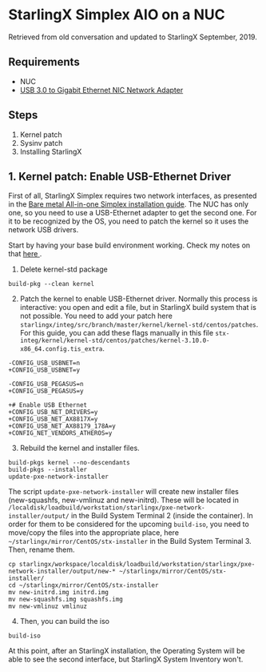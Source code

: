 # StarlingX Simplex AIO on a NUC

Retrieved from old conversation and updated to StarlingX September, 2019.

## Requirements
* NUC
* [USB 3.0 to Gigabit Ethernet NIC Network Adapter](https://www.startech.com/Networking-IO/usb-network-adapters/USB-3-to-Gigabit-Ethernet-NIC-Network-Adapter~USB31000S)

## Steps
1. Kernel patch
2. Sysinv patch
3. Installing StarlingX

## 1. Kernel patch: Enable USB-Ethernet Driver
First of all, StarlingX Simplex requires two network interfaces, as presented in the [Bare metal All-in-one Simplex installation guide](https://docs.starlingx.io/deploy_install_guides/current/bare_metal_aio_simplex.html). The NUC has only one, so you need to use a USB-Ethernet adapter to get the second one. For it to be recognized by the OS, you need to patch the kernel so it uses the network USB drivers.

Start by having your base build environment working. Check my notes on that [here
](https://github.com/marcelarosalesj/learning-starlingx/blob/master/building/build-system-1.0.md).  

1. Delete kernel-std package
```
build-pkg --clean kernel
```

2. Patch the kernel to enable USB-Ethernet driver.
Normally this process is interactive: you open and edit a file, but in StarlingX build system that is not possible. You need to add your patch here  `starlingx/integ/src/branch/master/kernel/kernel-std/centos/patches`. For this guide, you can add these flags manually in this file `stx-integ/kernel/kernel-std/centos/patches/kernel-3.10.0-x86_64.config.tis_extra`.
```
-CONFIG_USB_USBNET=n
+CONFIG_USB_USBNET=y

-CONFIG_USB_PEGASUS=n
+CONFIG_USB_PEGASUS=y

+# Enable USB Ethernet
+CONFIG_USB_NET_DRIVERS=y
+CONFIG_USB_NET_AX8817X=y
+CONFIG_USB_NET_AX88179_178A=y
+CONFIG_NET_VENDORS_ATHEROS=y
```

3. Rebuild the kernel and installer files.
```
build-pkgs kernel --no-descendants
build-pkgs --installer
update-pxe-network-installer
```
The script `update-pxe-network-installer` will create new installer files (new-squashfs, new-vmlinuz and new-initrd). These will be located in `/localdisk/loadbuild/workstation/starlingx/pxe-network-installer/output/` in the Build System Terminal 2 (inside the container).
In order for them to be considered for the upcoming `build-iso`, you need to move/copy the files into the appropriate place, here `~/starlingx/mirror/CentOS/stx-installer` in the Build System Terminal 3. Then, rename them.
```
cp starlingx/workspace/localdisk/loadbuild/workstation/starlingx/pxe-network-installer/output/new-* ~/starlingx/mirror/CentOS/stx-installer/
cd ~/starlingx/mirror/CentOS/stx-installer
mv new-initrd.img initrd.img                                                                                               
mv new-squashfs.img squashfs.img
mv new-vmlinuz vmlinuz
```

4. Then, you can build the iso
```
build-iso
```

At this point, after an StarlingX installation, the Operating System will be able to see the second interface, but StarlingX System Inventory won't.
